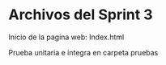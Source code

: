 # Archivos del Sprint 3
   Inicio de la pagina web: Index.html
  
  Prueba unitaria e integra en carpeta pruebas
